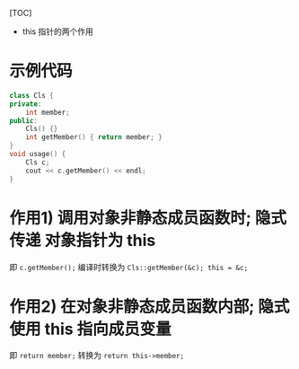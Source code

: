 [TOC]
+ this 指针的两个作用
# 示例代码
```c++
class Cls {
private:
    int member;
public:
    Cls() {}
    int getMember() { return member; }
}
void usage() {
    Cls c;
    cout << c.getMember() << endl;
}
```
# 作用1) 调用对象非静态成员函数时; 隐式传递 对象指针为 this
即 `c.getMember();` 编译时转换为 `Cls::getMember(&c); this = &c;`

# 作用2) 在对象非静态成员函数内部; 隐式使用 this 指向成员变量
即 `return member;` 转换为 `return this->member;`
